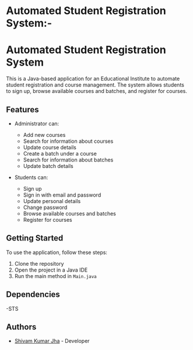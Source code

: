 # Automated Student Registration System:-

# Automated Student Registration System

This is a Java-based application for an Educational Institute to automate student registration and course management. The system allows students to sign up, browse available courses and batches, and register for courses.

## Features

- Administrator can:
  - Add new courses
  - Search for information about courses
  - Update course details
  - Create a batch under a course
  - Search for information about batches
  - Update batch details
 
- Students can:
  - Sign up
  - Sign in with email and password
  - Update personal details
  - Change password
  - Browse available courses and batches
  - Register for courses


## Getting Started

To use the application, follow these steps:

1. Clone the repository
2. Open the project in a Java IDE
3. Run the main method in `Main.java`

## Dependencies

-STS

## Authors

- [Shivam Kumar Jha](https://github.com/Shivam6209) - Developer


